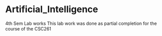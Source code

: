# Artificial_Intelligence
4th Sem Lab works
This lab work was done as partial completion for the course of the CSC261
